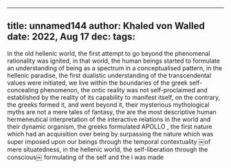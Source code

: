 
---
title: unnamed144
author: Khaled von Walled
date: 2022, Aug 17
dec:
tags:
---

In the old hellenic world, the first attempt to go beyond the phenomenal rationality was ignited, in that world, the human beings started to formulate an understanding of being as a spectrum in a conceptualised pattern, in the hellenic paradise, the first dualistic understanding of the transcendental values were initiated, we live within the boundaries of the greek self-concealing phenomenon, the ontic reality was not self-proclaimed and established by the reality of its capability to manifest itself, on the contrary, the greeks formed it, and went beyond it, their mysterious mythological myths are not a mere tales of fantasy, the are the most descriptive human  hermeneutical interpretation of the interactive relations in the world and their dynamic organism, the greeks formulated APOLLO , the first nature which had an acquisition over being by surpassing the nature which was super imposed upon our beings through the temporal contextuality ￼of mere situatedness, in the hellenic world, the self-liberation through the conscious￼ formulating of the self and the i was made

